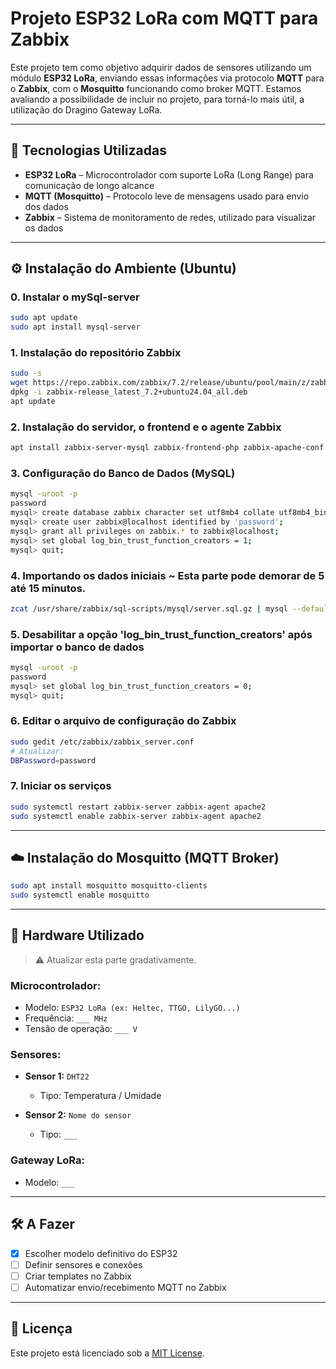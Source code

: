 # Projeto ESP32 LoRa com MQTT para Zabbix

Este projeto tem como objetivo adquirir dados de sensores utilizando um módulo **ESP32 LoRa**, enviando essas informações via protocolo **MQTT** para o **Zabbix**, com o **Mosquitto** funcionando como broker MQTT. Estamos avaliando a possibilidade de incluir no projeto, para torná-lo mais útil, a utilização do Dragino Gateway LoRa. 

---

## 🧩 Tecnologias Utilizadas

- **ESP32 LoRa** – Microcontrolador com suporte LoRa (Long Range) para comunicação de longo alcance  
- **MQTT (Mosquitto)** – Protocolo leve de mensagens usado para envio dos dados  
- **Zabbix** – Sistema de monitoramento de redes, utilizado para visualizar os dados  

---


## ⚙️ Instalação do Ambiente (Ubuntu)

### 0. Instalar o mySql-server

```bash
sudo apt update
sudo apt install mysql-server
```

### 1. Instalação do repositório Zabbix

```bash
sudo -s
wget https://repo.zabbix.com/zabbix/7.2/release/ubuntu/pool/main/z/zabbix-release/zabbix-release_latest_7.2+ubuntu24.04_all.deb
dpkg -i zabbix-release_latest_7.2+ubuntu24.04_all.deb
apt update
```

### 2. Instalação do servidor, o frontend e o agente Zabbix

```bash
apt install zabbix-server-mysql zabbix-frontend-php zabbix-apache-conf zabbix-sql-scripts zabbix-agent
```

### 3. Configuração do Banco de Dados (MySQL)

```bash
mysql -uroot -p
password
mysql> create database zabbix character set utf8mb4 collate utf8mb4_bin;
mysql> create user zabbix@localhost identified by 'password';
mysql> grant all privileges on zabbix.* to zabbix@localhost;
mysql> set global log_bin_trust_function_creators = 1;
mysql> quit;
```

### 4. Importando os dados iniciais ~ Esta parte pode demorar de 5 até 15 minutos.

```bash
zcat /usr/share/zabbix/sql-scripts/mysql/server.sql.gz | mysql --default-character-set=utf8mb4 -uzabbix -p zabbix
```

### 5. Desabilitar a opção 'log_bin_trust_function_creators' após importar o banco de dados

```bash
mysql -uroot -p
password
mysql> set global log_bin_trust_function_creators = 0;
mysql> quit;
```

### 6. Editar o arquivo de configuração do Zabbix

```bash
sudo gedit /etc/zabbix/zabbix_server.conf
# Atualizar:
DBPassword=password
```

### 7. Iniciar os serviços

```bash
sudo systemctl restart zabbix-server zabbix-agent apache2
sudo systemctl enable zabbix-server zabbix-agent apache2
```

---

## ☁️ Instalação do Mosquitto (MQTT Broker)

```bash
sudo apt install mosquitto mosquitto-clients
sudo systemctl enable mosquitto
```
---

## 🔌 Hardware Utilizado

> ⚠️ Atualizar esta parte gradativamente.

### Microcontrolador:

- Modelo: `ESP32 LoRa (ex: Heltec, TTGO, LilyGO...)`
- Frequência: `___ MHz`
- Tensão de operação: `___ V`

### Sensores:

- **Sensor 1:** `DHT22`  
  - Tipo: Temperatura / Umidade  

- **Sensor 2:** `Nome do sensor`  
  - Tipo: `___`  

### Gateway LoRa:

- Modelo: `___`

---

## 🛠️ A Fazer

- [X] Escolher modelo definitivo do ESP32  
- [ ] Definir sensores e conexões  
- [ ] Criar templates no Zabbix  
- [ ] Automatizar envio/recebimento MQTT no Zabbix  

---

## 📜 Licença

Este projeto está licenciado sob a [MIT License](LICENSE).
